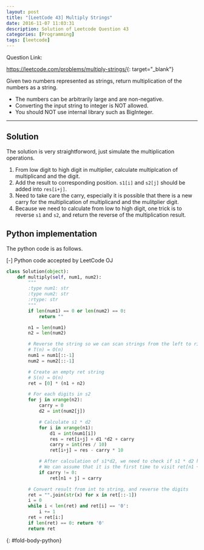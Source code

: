 ```yaml
---
layout: post
title: "[LeetCode 43] Multiply Strings"
date: 2016-11-07 11:03:31
description: Solution of Leetcode Question 43
categories: [Programming]
tags: [leetcode]
---
```


Question Link:

<https://leetcode.com/problems/multiply-strings/>{: target="_blank"}

Given two numbers represented as strings, return multiplication of the numbers as a string.

* The numbers can be arbitrarily large and are non-negative.
* Converting the input string to integer is NOT allowed.
* You should NOT use internal library such as BigInteger.

---

## Solution

The solution is very straightforword, just simulate the multiplication operations.

1. From low digit to high digit in multiplier, calculate multiplcation of multiplicand and the digit.
2. Add the result to corresponding position. `s1[i]` and `s2[j]` should be added into `res[i+j]`.
3. Need to take care the carry, especially it is possible that there is a new carry for the multiplication of multiplicand and the mulitplier digit.
4. Because we need to calculate from low to high digit, one trick is to reverse `s1` and `s2`, and return the reverse of the multiplication result.


## Python implementation

The python code is as follows.

<div class="code-title">
<span class="code-fold" id="fold-btn-python" onclick="$use('fold-body-python', 'fold-btn-python')">[-]</span>
Python code accepted by LeetCode OJ
</div>

~~~ python
class Solution(object):
    def multiply(self, num1, num2):
        """
        :type num1: str
        :type num2: str
        :rtype: str
        """
        if len(num1) == 0 or len(num2) == 0:
            return ""

        n1 = len(num1)
        n2 = len(num2)

        # Reverse the string so we can scan strings from the left to right
        # T(n) = O(n)
        num1 = num1[::-1]
        num2 = num2[::-1]

        # Create an empty ret string
        # S(n) = O(n)
        ret = [0] * (n1 + n2)

        # For each digits in s2
        for j in xrange(n2):
            carry = 0
            d2 = int(num2[j])

            # Calculate s1 * d2
            for i in xrange(n1):
                d1 = int(num1[i])
                res = ret[i+j] + d1 *d2 + carry
                carry = int(res / 10)
                ret[i+j] = res - carry * 10

            # After calculation of s1*d2, we need to check if s1 * d2 has a carry at the highest position
            # We can assume that it is the first time to visit ret[n1 + j]
            if carry != 0:
                ret[n1 + j] = carry

        # Convert result from int to string, and reverse the digits
        ret = "".join(str(x) for x in ret[::-1])
        i = 0
        while i < len(ret) and ret[i] == '0':
            i += 1
        ret = ret[i:]
        if len(ret) == 0: return '0'
        return ret
~~~
{: #fold-body-python}
